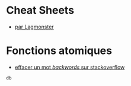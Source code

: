 # Cheat Sheets

  - [par Lagmonster](http://www.lagmonster.org/docs/vi.html)


# Fonctions atomiques

  - [effacer un mot *backwords* sur stackoverflow](http://stackoverflow.com/questions/1373841/vim-deleting-backword-tricks)
  ```
  db
  ```

